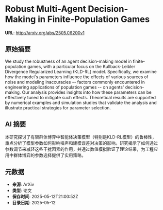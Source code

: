 # Robust Multi-Agent Decision-Making in Finite-Population Games

**URL**: http://arxiv.org/abs/2505.06200v1

## 原始摘要

We study the robustness of an agent decision-making model in
finite-population games, with a particular focus on the Kullback-Leibler
Divergence Regularized Learning (KLD-RL) model. Specifically, we examine how
the model's parameters influence the effects of various sources of noise and
modeling inaccuracies -- factors commonly encountered in engineering
applications of population games -- on agents' decision-making. Our analysis
provides insights into how these parameters can be effectively tuned to
mitigate such effects. Theoretical results are supported by numerical examples
and simulation studies that validate the analysis and illustrate practical
strategies for parameter selection.


## AI 摘要

本研究探讨了有限群体博弈中智能体决策模型（特别是KLD-RL模型）的鲁棒性，重点分析了模型参数如何影响噪声和建模误差对决策的影响。研究揭示了如何通过参数调节来减轻这些干扰因素的作用，并通过数值模拟验证了理论结果，为工程应用中群体博弈的参数选择提供了实用策略。

## 元数据

- **来源**: ArXiv
- **类型**: 论文
- **保存时间**: 2025-05-12T21:00:52Z
- **目录日期**: 2025-05-12
